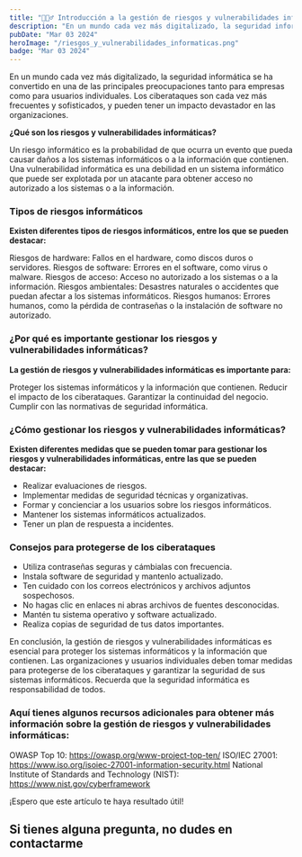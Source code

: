 ```yaml
---
title: "🕵🏻‍♂️ Introducción a la gestión de riesgos y vulnerabilidades informáticas"
description: "En un mundo cada vez más digitalizado, la seguridad informática se ha convertido en una de las principales preocupaciones tanto para empresas como para usuarios individuales."
pubDate: "Mar 03 2024"
heroImage: "/riesgos_y_vulnerabilidades_informaticas.png"
badge: "Mar 03 2024"
---
```

En un mundo cada vez más digitalizado, la seguridad informática se ha convertido en una de las principales preocupaciones tanto para empresas como para usuarios individuales. Los ciberataques son cada vez más frecuentes y sofisticados, y pueden tener un impacto devastador en las organizaciones.

**¿Qué son los riesgos y vulnerabilidades informáticas?**

Un riesgo informático es la probabilidad de que ocurra un evento que pueda causar daños a los sistemas informáticos o a la información que contienen. Una vulnerabilidad informática es una debilidad en un sistema informático que puede ser explotada por un atacante para obtener acceso no autorizado a los sistemas o a la información.

### Tipos de riesgos informáticos
**Existen diferentes tipos de riesgos informáticos, entre los que se pueden destacar:**

Riesgos de hardware: Fallos en el hardware, como discos duros o servidores.
Riesgos de software: Errores en el software, como virus o malware.
Riesgos de acceso: Acceso no autorizado a los sistemas o a la información.
Riesgos ambientales: Desastres naturales o accidentes que puedan afectar a los sistemas informáticos.
Riesgos humanos: Errores humanos, como la pérdida de contraseñas o la instalación de software no autorizado.

### ¿Por qué es importante gestionar los riesgos y vulnerabilidades informáticas?
**La gestión de riesgos y vulnerabilidades informáticas es importante para:**

Proteger los sistemas informáticos y la información que contienen.
Reducir el impacto de los ciberataques.
Garantizar la continuidad del negocio.
Cumplir con las normativas de seguridad informática.

### ¿Cómo gestionar los riesgos y vulnerabilidades informáticas?
**Existen diferentes medidas que se pueden tomar para gestionar los riesgos y vulnerabilidades informáticas, entre las que se pueden destacar:**

- Realizar evaluaciones de riesgos.
- Implementar medidas de seguridad técnicas y organizativas.
- Formar y concienciar a los usuarios sobre los riesgos informáticos.
- Mantener los sistemas informáticos actualizados.
- Tener un plan de respuesta a incidentes.

### Consejos para protegerse de los ciberataques
- Utiliza contraseñas seguras y cámbialas con frecuencia.
- Instala software de seguridad y mantenlo actualizado.
- Ten cuidado con los correos electrónicos y archivos adjuntos sospechosos.
- No hagas clic en enlaces ni abras archivos de fuentes desconocidas.
- Mantén tu sistema operativo y software actualizado.
- Realiza copias de seguridad de tus datos importantes.

En conclusión, la gestión de riesgos y vulnerabilidades informáticas es esencial para proteger los sistemas informáticos y la información que contienen.
Las organizaciones y usuarios individuales deben tomar medidas para protegerse de los ciberataques y garantizar la seguridad de sus sistemas informáticos.
Recuerda que la seguridad informática es responsabilidad de todos.

### Aquí tienes algunos recursos adicionales para obtener más información sobre la gestión de riesgos y vulnerabilidades informáticas:
OWASP Top 10: https://owasp.org/www-project-top-ten/
ISO/IEC 27001: https://www.iso.org/isoiec-27001-information-security.html
National Institute of Standards and Technology (NIST): https://www.nist.gov/cyberframework

¡Espero que este artículo te haya resultado útil!

## **Si tienes alguna pregunta, no dudes en contactarme**